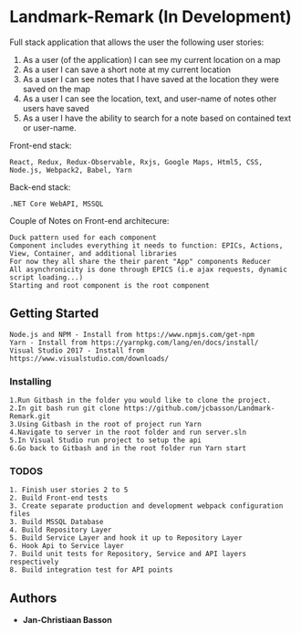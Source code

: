 # Landmark-Remark (In Development)

Full stack application that allows the user the following user stories:
1.	As a user (of the application) I can see my current location on a map
2.	As a user I can save a short note at my current location
3.	As a user I can see notes that I have saved at the location they were saved on the map
4.	As a user I can see the location, text, and user-name of notes other users have saved
5.	As a user I have the ability to search for a note based on contained text or user-name.

Front-end stack:
```
React, Redux, Redux-Observable, Rxjs, Google Maps, Html5, CSS, Node.js, Webpack2, Babel, Yarn
```
Back-end stack:
```
.NET Core WebAPI, MSSQL
```
Couple of Notes on Front-end architecure:
```
Duck pattern used for each component
Component includes everything it needs to function: EPICs, Actions, View, Container, and additional libraries
For now they all share the their parent "App" components Reducer
All asynchronicity is done through EPICS (i.e ajax requests, dynamic script loading...)
Starting and root component is the root component
```

## Getting Started

```
Node.js and NPM - Install from https://www.npmjs.com/get-npm
Yarn - Install from https://yarnpkg.com/lang/en/docs/install/
Visual Studio 2017 - Install from https://www.visualstudio.com/downloads/
```

### Installing

    1.Run Gitbash in the folder you would like to clone the project.
    2.In git bash run git clone https://github.com/jcbasson/Landmark-Remark.git
    3.Using Gitbash in the root of project run Yarn
    4.Navigate to server in the root folder and run server.sln
    5.In Visual Studio run project to setup the api
    6.Go back to Gitbash and in the root folder run Yarn start


### TODOS
    1. Finish user stories 2 to 5
    2. Build Front-end tests
    3. Create separate production and development webpack configuration files
    3. Build MSSQL Database
    4. Build Repository Layer
    5. Build Service Layer and hook it up to Repository Layer
    6. Hook Api to Service layer
    7. Build unit tests for Repository, Service and API layers respectively
    8. Build integration test for API points

## Authors

* **Jan-Christiaan Basson**
